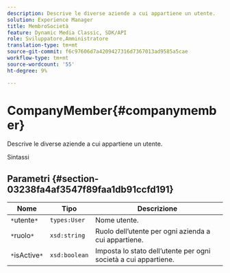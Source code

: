 ```yaml
---
description: Descrive le diverse aziende a cui appartiene un utente.
solution: Experience Manager
title: MembroSocietà
feature: Dynamic Media Classic, SDK/API
role: Sviluppatore,Amministratore
translation-type: tm+mt
source-git-commit: f6c97606d7a4209427316d7367013ad9585a5cae
workflow-type: tm+mt
source-wordcount: '55'
ht-degree: 9%

---
```



# CompanyMember{#companymember}

Descrive le diverse aziende a cui appartiene un utente.

Sintassi

## Parametri {#section-03238fa4af3547f89faa1db91ccfd191}

| Nome | Tipo | Descrizione |
|---|---|---|
| `*`utente`*` | `types:User` | Nome utente. |
| `*`ruolo`*` | `xsd:string` | Ruolo dell’utente per ogni azienda a cui appartiene. |
| `*`isActive`*` | `xsd:boolean` | Imposta lo stato dell’utente per ogni società a cui appartiene. |

